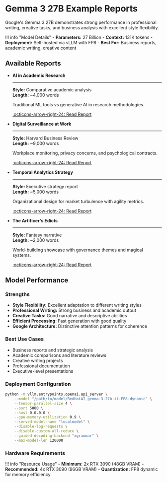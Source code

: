 # Gemma 3 27B Example Reports

Google's Gemma 3 27B demonstrates strong performance in professional writing, creative tasks, and business analysis with excellent style flexibility.

!!! info "Model Details"
    - **Parameters:** 27 Billion
    - **Context:** 131K tokens
    - **Deployment:** Self-hosted via vLLM with FP8
    - **Best For:** Business reports, academic writing, creative content

## Available Reports

<div class="grid cards" markdown>

-   **AI in Academic Research**
    
    ---
    
    **Style:** Comparative academic analysis  
    **Length:** ~4,000 words
    
    Traditional ML tools vs generative AI in research methodologies.
    
    [:octicons-arrow-right-24: Read Report](ai-academic-research-comparison.md)

-   **Digital Surveillance at Work**
    
    ---
    
    **Style:** Harvard Business Review  
    **Length:** ~9,000 words
    
    Workplace monitoring, privacy concerns, and psychological contracts.
    
    [:octicons-arrow-right-24: Read Report](digital-surveillance-workplace.md)

-   **Temporal Analytics Strategy**
    
    ---
    
    **Style:** Executive strategy report  
    **Length:** ~5,000 words
    
    Organizational design for market turbulence with agility metrics.
    
    [:octicons-arrow-right-24: Read Report](temporal-analytics-organizational-design.md)

-   **The Artificer's Edicts**
    
    ---
    
    **Style:** Fantasy narrative  
    **Length:** ~2,000 words
    
    World-building showcase with governance themes and magical systems.
    
    [:octicons-arrow-right-24: Read Report](artificers-edicts-fantasy.md)

</div>

## Model Performance

### Strengths
- **Style Flexibility:** Excellent adaptation to different writing styles
- **Professional Writing:** Strong business and academic output
- **Creative Tasks:** Good narrative and descriptive abilities
- **Efficient Processing:** Fast generation with good quality
- **Google Architecture:** Distinctive attention patterns for coherence

### Best Use Cases
- Business reports and strategic analysis
- Academic comparisons and literature reviews
- Creative writing projects
- Professional documentation
- Executive-level presentations

### Deployment Configuration

```bash
python -m vllm.entrypoints.openai.api_server \
    --model "/path/to/model/RedHatAI_gemma-3-27b-it-FP8-dynamic" \
    --tensor-parallel-size 4 \
    --port 5000 \
    --host 0.0.0.0 \
    --gpu-memory-utilization 0.9 \
    --served-model-name "localmodel" \
    --disable-log-requests \
    --disable-custom-all-reduce \
    --guided-decoding-backend "xgrammar" \
    --max-model-len 120000
```

### Hardware Requirements

!!! info "Resource Usage"
    - **Minimum:** 2x RTX 3090 (48GB VRAM)
    - **Recommended:** 4x RTX 3090 (96GB VRAM)
    - **Quantization:** FP8 dynamic for memory efficiency